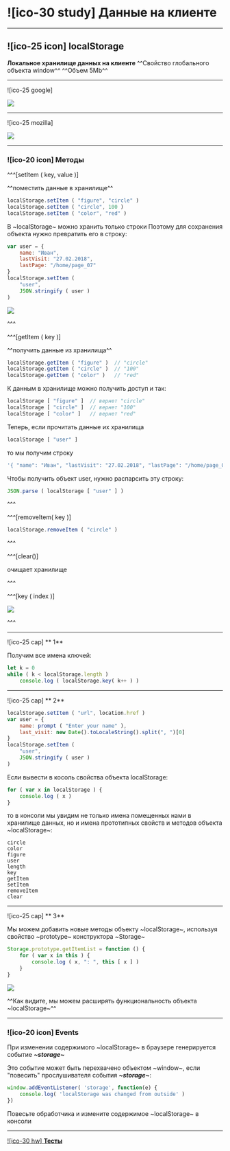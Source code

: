 # ![ico-30 study] Данные на клиенте

_______________________________________

## ![ico-25 icon] localStorage

**Локальное хранилище данных на клиенте**
^^Свойство глобального объекта window^^
^^Объем 5Mb^^

___________________________________

![ico-25 google]

![](https://lh3.googleusercontent.com/PiqN6DSsKBOXC4M6ziRLdGzKX97HdnP071HwE5J-ooSgqOLK5MXqn118vTcPS-pSpeCqVvDtu-XNYyDrEhFwC5PDpaeBXuQi9o1t63CdNE4KJPTpmpTsuV5u_mbRUDBmsBDzRwYAQSKfTjY)

________________________________

![ico-25 mozilla]

![](https://lh4.googleusercontent.com/iugMdt41GkC9IgOugs_E9vAkMsTGwx_WDI1jm_SHqMmllPKRPOD59Jgvt5Viff0vo_eV8_kRNXDfoWMDQrgUqV0CSr-2Gh1w9RybES4oEh6VUz3TBNNx7n5iVmow7zZHjpgDOXi44O-fw0A)

____________________________

### ![ico-20 icon] Методы

^^^[setItem ( key, value )]

^^поместить данные в хранилище^^

~~~js
localStorage.setItem ( "figure", "circle" )
localStorage.setItem ( "circle", 100 )
localStorage.setItem ( "color", "red" )
~~~

В ~localStorage~ можно хранить только строки
Поэтому для сохранения объекта нужно превратить его в строку:

~~~js
var user = {
    name: "Иван",
    lastVisit: "27.02.2018",
    lastPage: "/home/page_07"
}
localStorage.setItem (
    "user",
    JSON.stringify ( user )
)
~~~
![](https://lh6.googleusercontent.com/C5_6UMa6lCRV-0uIPrpFc2EnrRJbpl4GE3TJmu1F5IjBbKVqu7IFK_OhWBnvIzRPX5bCblGaIqRDKlNNG_2r_4J2yriXO0jPcS_MWUHcEQwj8AJ8bziGqU1Kowl4MhQsMnBd3T2jUkwXmhE)

^^^

^^^[getItem ( key )]

^^получить данные из хранилища^^

~~~js
localStorage.getItem ( "figure" )  // "circle"
localStorage.getItem ( "circle" )  // "100"
localStorage.getItem ( "color" )   // "red"
~~~

К данным в хранилище можно получить доступ и так:

~~~js
localStorage [ "figure" ]  // вернет "circle"
localStorage [ "circle" ]  // вернет "100"
localStorage [ "color" ]   // вернет "red"
~~~

Теперь, если прочитать данные их хранилища

~~~js
localStorage [ "user" ]
~~~

то мы получим строку

~~~js
'{ "name": "Иван", "lastVisit": "27.02.2018", "lastPage": "/home/page_07" }'
~~~

Чтобы получить объект user, нужно распарсить эту строку:

~~~js
JSON.parse ( localStorage [ "user" ] )
~~~

^^^

^^^[removeItem( key )]

~~~js
localStorage.removeItem ( "circle" )
~~~

^^^

^^^[clear()]

очищает хранилище

^^^


^^^[key ( index )]

![](https://lh4.googleusercontent.com/HIMDL3cti50OFewe729t9aiJogCWrtQzMJklRwdtJqCgswUei2jrvEK0Q23qW3wzerPgfsKlIgHooc75MBUisfhn8OhlxAvQTDI_x3DPxJSJQMgkn-V_G6L7XW9cFrDwllsj7uhP99tFNRo)

^^^

___________________________

![ico-25 cap] ** 1**

Получим все имена ключей:

~~~js
let k = 0
while ( k < localStorage.length )
    console.log ( localStorage.key( k++ ) )
~~~

_______________________

![ico-25 cap] ** 2**

~~~js
localStorage.setItem ( "url", location.href )
var user = {
    name: prompt ( "Enter your name" ),
    last_visit: new Date().toLocaleString().split(", ")[0]
}
localStorage.setItem (
    "user",
    JSON.stringify ( user )
)
~~~

Если вывести в косоль свойства объекта localStorage:

~~~js
for ( var x in localStorage ) {
    console.log ( x )
}
~~~

то в консоли мы увидим не только имена помещенных нами в хранилище данных, но и имена прототипных свойств и методов объекта ~localStorage~:

~~~console
circle
color
figure
user
length
key
getItem
setItem
removeItem
clear
~~~

______________________

![ico-25 cap] ** 3**

Мы можем добавить новые методы объекту ~localStorage~, используя свойство ~prototype~ конструктора ~Storage~

~~~js
Storage.prototype.getItemList = function () {
    for ( var x in this ) {
        console.log ( x, ": ", this [ x ] )
    }
}
~~~

![](https://lh4.googleusercontent.com/7xyx1vvwXZw0F1hQx7dR3HUca227YXbz5ScaTplal2XqZxsVeGT_OIb-JQomW5Ao0ZVqQSeQvdeUBShrPB4_yRioGo_0MnYiu9GU7WiXvd-2-VyiO4Z-IcFhrogdPtz7JM10SQbKg_OU7gA)

^^Как видите, мы можем расширять функциональность объекта ~localStorage~^^

_____________________

### ![ico-20 icon]  Events

При изменении содержимого ~localStorage~ в браузере генерируется событие  **_~storage~_**

Это событие может быть перехвачено объектом ~window~, если "повесить" прослушивателя события **_~storage~_**:

~~~js
window.addEventListener( 'storage', function(e) {  
    console.log( 'localStorage was changed from outside' )
})
~~~

Повесьте обработчика и измените содержимое ~localStorage~ в консоли

___________________________________

[![ico-30 hw] **Тесты**](https://garevna.github.io/js-quiz/#localStorage)
